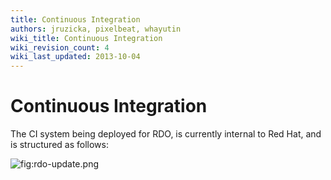 ```yaml
---
title: Continuous Integration
authors: jruzicka, pixelbeat, whayutin
wiki_title: Continuous Integration
wiki_revision_count: 4
wiki_last_updated: 2013-10-04
---
```


# Continuous Integration

The CI system being deployed for RDO, is currently internal to Red Hat, and is structured as follows:

![](rdo-update.png "fig:rdo-update.png")
